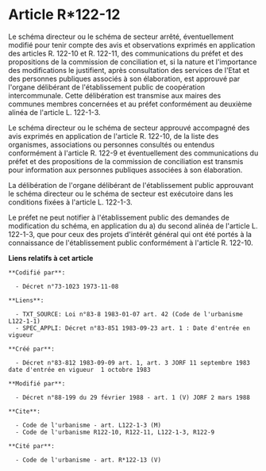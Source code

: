 # Article R*122-12

Le schéma directeur ou le schéma de secteur arrêté, éventuellement modifié pour tenir compte des avis et observations
exprimés en application des articles R. 122-10 et R. 122-11, des communications du préfet et des propositions de la
commission de conciliation et, si la nature et l'importance des modifications le justifient, après consultation des services
de l'Etat et des personnes publiques associés à son élaboration, est approuvé par l'organe délibérant de l'établissement
public de coopération intercommunale. Cette délibération est transmise aux maires des communes membres concernées et au
préfet conformément au deuxième alinéa de l'article L. 122-1-3.

Le schéma directeur ou le schéma de secteur approuvé accompagné des avis exprimés en application de l'article R. 122-10, de
la liste des organismes, associations ou personnes consultés ou entendus conformément à l'article R. 122-9 et éventuellement
des communications du préfet et des propositions de la commission de conciliation est transmis pour information aux personnes
publiques associées à son élaboration.

La délibération de l'organe délibérant de l'établissement public approuvant le schéma directeur ou le schéma de secteur est
exécutoire dans les conditions fixées à l'article L. 122-1-3.

Le préfet ne peut notifier à l'établissement public des demandes de modification du schéma, en application du a) du second
alinéa de l'article L. 122-1-3, que pour ceux des projets d'intérêt général qui ont été portés à la connaissance de
l'établissement public conformément à l'article R. 122-10.

**Liens relatifs à cet article**

	**Codifié par**:

	  - Décret n°73-1023 1973-11-08

	**Liens**:

	  - TXT_SOURCE: Loi n°83-8 1983-01-07 art. 42 (Code de l'urbanisme L122-1-1)
	  - SPEC_APPLI: Décret n°83-851 1983-09-23 art. 1 : Date d'entrée en vigueur

	**Créé par**:

	  - Décret n°83-812 1983-09-09 art. 1, art. 3 JORF 11 septembre 1983 date d'entrée en vigueur  1 octobre 1983

	**Modifié par**:

	  - Décret n°88-199 du 29 février 1988 - art. 1 (V) JORF 2 mars 1988

	**Cite**:

	  - Code de l'urbanisme - art. L122-1-3 (M)
	  - Code de l'urbanisme R122-10, R122-11, L122-1-3, R122-9

	**Cité par**:

	  - Code de l'urbanisme - art. R*122-13 (V)

